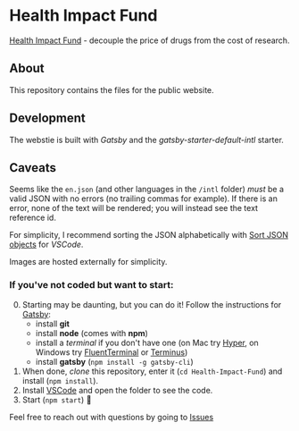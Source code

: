 # Health Impact Fund

[Health Impact Fund](https://healthimpactfund.org) - decouple the price of drugs from the cost of research.

## About

This repository contains the files for the public website.

## Development

The webstie is built with _Gatsby_ and the _gatsby-starter-default-intl_ starter.

## Caveats

Seems like the `en.json` (and other languages in the `/intl` folder) _must_ be a valid JSON with no errors (no trailing commas for example). If there is an error, none of the text will be rendered; you will instead see the text reference id.

For simplicity, I recommend sorting the JSON alphabetically with [Sort JSON objects](https://marketplace.visualstudio.com/items?itemName=richie5um2.vscode-sort-json) for _VSCode_.

Images are hosted externally for simplicity.

### If you've not coded but want to start:

0. Starting may be daunting, but you can do it! Follow the instructions for [Gatsby](https://www.gatsbyjs.org/tutorial/part-zero/):
   - install **git**
   - install **node** (comes with **npm**)
   - install a _terminal_ if you don't have one (on Mac try [Hyper](https://hyper.is), on Windows try [FluentTerminal](https://github.com/felixse/FluentTerminal) or [Terminus](https://github.com/Eugeny/terminus))
   - install **gatsby** (`npm install -g gatsby-cli`)
1. When done, _clone_ this repository, enter it (`cd Health-Impact-Fund`) and install (`npm install`).
2. Install [VSCode](https://code.visualstudio.com) and open the folder to see the code.
3. Start (`npm start`) 🎉

Feel free to reach out with questions by going to [Issues](https://github.com/whyboris/Health-Impact-Fund/issues)
